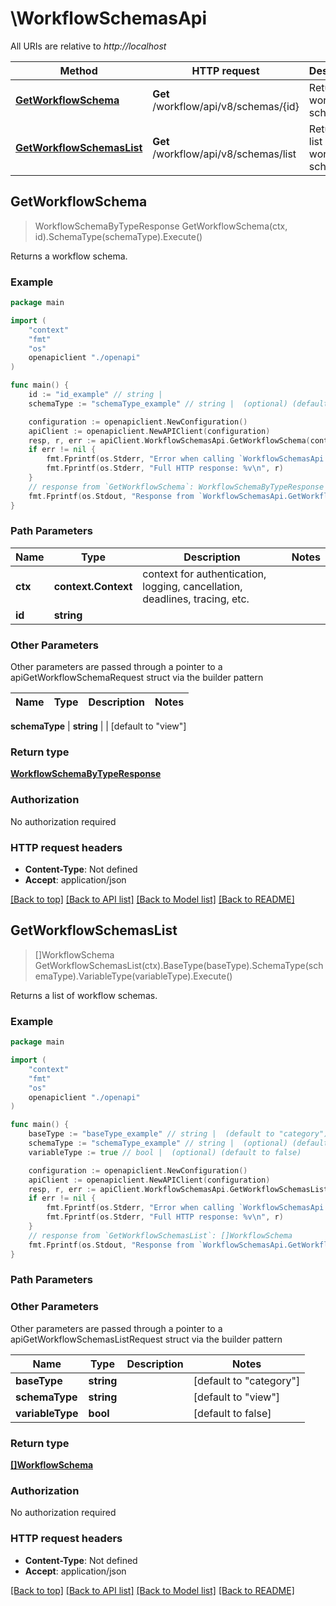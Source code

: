 # \WorkflowSchemasApi

All URIs are relative to *http://localhost*

Method | HTTP request | Description
------------- | ------------- | -------------
[**GetWorkflowSchema**](WorkflowSchemasApi.md#GetWorkflowSchema) | **Get** /workflow/api/v8/schemas/{id} | Returns a workflow schema.
[**GetWorkflowSchemasList**](WorkflowSchemasApi.md#GetWorkflowSchemasList) | **Get** /workflow/api/v8/schemas/list | Returns a list of workflow schemas.



## GetWorkflowSchema

> WorkflowSchemaByTypeResponse GetWorkflowSchema(ctx, id).SchemaType(schemaType).Execute()

Returns a workflow schema.

### Example

```go
package main

import (
    "context"
    "fmt"
    "os"
    openapiclient "./openapi"
)

func main() {
    id := "id_example" // string | 
    schemaType := "schemaType_example" // string |  (optional) (default to "view")

    configuration := openapiclient.NewConfiguration()
    apiClient := openapiclient.NewAPIClient(configuration)
    resp, r, err := apiClient.WorkflowSchemasApi.GetWorkflowSchema(context.Background(), id).SchemaType(schemaType).Execute()
    if err != nil {
        fmt.Fprintf(os.Stderr, "Error when calling `WorkflowSchemasApi.GetWorkflowSchema``: %v\n", err)
        fmt.Fprintf(os.Stderr, "Full HTTP response: %v\n", r)
    }
    // response from `GetWorkflowSchema`: WorkflowSchemaByTypeResponse
    fmt.Fprintf(os.Stdout, "Response from `WorkflowSchemasApi.GetWorkflowSchema`: %v\n", resp)
}
```

### Path Parameters


Name | Type | Description  | Notes
------------- | ------------- | ------------- | -------------
**ctx** | **context.Context** | context for authentication, logging, cancellation, deadlines, tracing, etc.
**id** | **string** |  | 

### Other Parameters

Other parameters are passed through a pointer to a apiGetWorkflowSchemaRequest struct via the builder pattern


Name | Type | Description  | Notes
------------- | ------------- | ------------- | -------------

 **schemaType** | **string** |  | [default to &quot;view&quot;]

### Return type

[**WorkflowSchemaByTypeResponse**](WorkflowSchemaByTypeResponse.md)

### Authorization

No authorization required

### HTTP request headers

- **Content-Type**: Not defined
- **Accept**: application/json

[[Back to top]](#) [[Back to API list]](../README.md#documentation-for-api-endpoints)
[[Back to Model list]](../README.md#documentation-for-models)
[[Back to README]](../README.md)


## GetWorkflowSchemasList

> []WorkflowSchema GetWorkflowSchemasList(ctx).BaseType(baseType).SchemaType(schemaType).VariableType(variableType).Execute()

Returns a list of workflow schemas.

### Example

```go
package main

import (
    "context"
    "fmt"
    "os"
    openapiclient "./openapi"
)

func main() {
    baseType := "baseType_example" // string |  (default to "category")
    schemaType := "schemaType_example" // string |  (optional) (default to "view")
    variableType := true // bool |  (optional) (default to false)

    configuration := openapiclient.NewConfiguration()
    apiClient := openapiclient.NewAPIClient(configuration)
    resp, r, err := apiClient.WorkflowSchemasApi.GetWorkflowSchemasList(context.Background()).BaseType(baseType).SchemaType(schemaType).VariableType(variableType).Execute()
    if err != nil {
        fmt.Fprintf(os.Stderr, "Error when calling `WorkflowSchemasApi.GetWorkflowSchemasList``: %v\n", err)
        fmt.Fprintf(os.Stderr, "Full HTTP response: %v\n", r)
    }
    // response from `GetWorkflowSchemasList`: []WorkflowSchema
    fmt.Fprintf(os.Stdout, "Response from `WorkflowSchemasApi.GetWorkflowSchemasList`: %v\n", resp)
}
```

### Path Parameters



### Other Parameters

Other parameters are passed through a pointer to a apiGetWorkflowSchemasListRequest struct via the builder pattern


Name | Type | Description  | Notes
------------- | ------------- | ------------- | -------------
 **baseType** | **string** |  | [default to &quot;category&quot;]
 **schemaType** | **string** |  | [default to &quot;view&quot;]
 **variableType** | **bool** |  | [default to false]

### Return type

[**[]WorkflowSchema**](WorkflowSchema.md)

### Authorization

No authorization required

### HTTP request headers

- **Content-Type**: Not defined
- **Accept**: application/json

[[Back to top]](#) [[Back to API list]](../README.md#documentation-for-api-endpoints)
[[Back to Model list]](../README.md#documentation-for-models)
[[Back to README]](../README.md)

